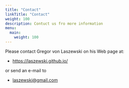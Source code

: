 ```yaml
---
title: "Contact"
linkTitle: "Contact"
weight: 100
description: Contuct us fro more information
menu:
  main:
    weight: 100
---
```


Please contact Gregor von Laszewski on his Web page at:

* <https://laszewski.github.io/>

or send an e-mail to

* laszewski@gmail.com

